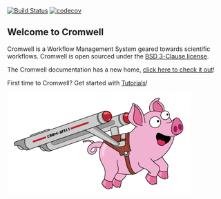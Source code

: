 [![Build Status](https://travis-ci.org/broadinstitute/cromwell.svg?branch=develop)](https://travis-ci.org/broadinstitute/cromwell?branch=develop)
[![codecov](https://codecov.io/gh/broadinstitute/cromwell/branch/develop/graph/badge.svg)](https://codecov.io/gh/broadinstitute/cromwell)

## Welcome to Cromwell

Cromwell is a Workflow Management System geared towards scientific workflows. Cromwell is open sourced under the [BSD 3-Clause license](LICENSE.txt).

The Cromwell documentation has a new home, [click here to check it out](http://cromwell.readthedocs.io/en/develop)!

First time to Cromwell? Get started with [Tutorials](http://cromwell.readthedocs.io/en/develop/tutorials/FiveMinuteIntro/)!

![Jamie, the Cromwell pig](docs/jamie_the_cromwell_pig.png)
